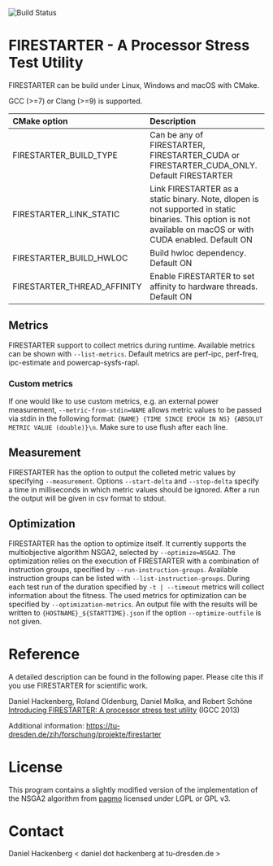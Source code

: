 ![Build Status](https://github.com/tud-zih-energy/FIRESTARTER/workflows/Build/badge.svg)

# FIRESTARTER - A Processor Stress Test Utility

FIRESTARTER can be build under Linux, Windows and macOS with CMake.

GCC (>=7) or Clang (>=9) is supported.

CMake option | Description
:--- | :---
FIRESTARTER_BUILD_TYPE | Can be any of FIRESTARTER, FIRESTARTER_CUDA or FIRESTARTER_CUDA_ONLY. Default FIRESTARTER
FIRESTARTER_LINK_STATIC | Link FIRESTARTER as a static binary. Note, dlopen is not supported in static binaries. This option is not available on macOS or with CUDA enabled. Default ON
FIRESTARTER_BUILD_HWLOC | Build hwloc dependency. Default ON
FIRESTARTER_THREAD_AFFINITY | Enable FIRESTARTER to set affinity to hardware threads. Default ON

## Metrics

FIRESTARTER support to collect metrics during runtime.
Available metrics can be shown with `--list-metrics`.
Default metrics are perf-ipc, perf-freq, ipc-estimate and powercap-sysfs-rapl.

### Custom metrics

If one would like to use custom metrics, e.g. an external power measurement, `--metric-from-stdin=NAME` allows metric values to be passed via stdin in the following format:
`{NAME} {TIME SINCE EPOCH IN NS} {ABSOLUT METRIC VALUE (double)}\n`.
Make sure to use flush after each line.

## Measurement

FIRESTARTER has the option to output the colleted metric values by specifying `--measurement`.
Options `--start-delta` and `--stop-delta` specify a time in milliseconds in which metric values should be ignored.
After a run the output will be given in csv format to stdout.

## Optimization

FIRESTARTER has the option to optimize itself.
It currently supports the multiobjective algorithm NSGA2, selected by `--optimize=NSGA2`.
The optimization relies on the execution of FIRESTARTER with a combination of instruction groups, specified by `--run-instruction-groups`.
Available instruction groups can be listed with `--list-instruction-groups`.
During each test run of the duration specified by `-t | --timeout` metrics will collect information about the fitness.
The used metrics for optimization can be specified by `--optimization-metrics`.
An output file with the results will be written to `{HOSTNAME}_${STARTTIME}.json` if the option `--optimize-outfile` is not given.

# Reference

A detailed description can be found in the following paper. Please cite this if you use FIRESTARTER for scientific work.

Daniel Hackenberg, Roland Oldenburg, Daniel Molka, and Robert Schöne
[Introducing FIRESTARTER: A processor stress test utility](http://dx.doi.org/10.1109/IGCC.2013.6604507) (IGCC 2013)

Additional information: https://tu-dresden.de/zih/forschung/projekte/firestarter

# License

This program contains a slightly modified version of the implementation of the NSGA2 algorithm from [pagmo](https://github.com/esa/pagmo2) licensed under LGPL or GPL v3.

# Contact

Daniel Hackenberg < daniel dot hackenberg at tu-dresden.de >
